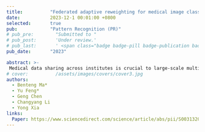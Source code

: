 ```yaml
---
title:          "Federated adaptive reweighting for medical image classification"
date:           2023-12-1 00:01:00 +0800
selected:       true
pub:            "Pattern Recognition (PR)"
# pub_pre:        "Submitted to "
# pub_post:       'Under review.'
# pub_last:       ' <span class="badge badge-pill badge-publication badge-success">Spotlight</span>'
pub_date:       "2023"

abstract: >-
 Medical data sharing across institutes is crucial to large-scale multi-center studies and the development of real-world AI applications but suffers from serious privacy issues. A promising solution to address this challenge is federated learning, which typically aggregates a global model from heterogeneous data spread across numerous clients without exchanging data. However, the traditional federated learning algorithm (i.e., FedAvg) merely aggregates the locally distributed models according to the amount of data on each client and lacks the consideration of data heterogeneity. In this paper, we propose a novel Federated Adaptive Reweighting (FedAR) algorithm for medical image classification. FedAR employs a flexible re-weighting scheme that can balance adaptively the contributions of the amount of data and the performance of the local model on each client to the weight of that client. Specifically, we allow the amount of local data to contribute more to the weight of each client in the early training stage and let the performance of the local model play a more important role in the late stage. We have evaluated the proposed FedAR algorithm against the locally trained model, globally trained baseline, and two existing federated learning algorithms on the ISIC2018 dataset and Chest X-ray14 dataset under the settings with a variable number of clients. Our results suggest that FedAR is an effective federated learning algorithm that substantially outperforms existing federated learning approaches.
# cover:          /assets/images/covers/cover3.jpg
authors:
  - Benteng Ma*
  - Yu Feng*
  - Geng Chen
  - Changyang Li
  - Yong Xia
links:
  Paper: https://www.sciencedirect.com/science/article/abs/pii/S0031320323005782
---
```

